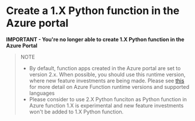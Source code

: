# Create a 1.X Python function in the Azure portal 

**IMPORTANT - You're no longer able to create 1.X Python function in the Azure Portal**

> NOTE
> - By default, function apps created in the Azure portal are set to version 2.x. When possible, you should use this runtime version, where new feature investments are being made. Please see [this](https://docs.microsoft.com/en-us/azure/azure-functions/functions-versions) for more detail on Azure Function runtime versions and supported languages 
> - Please consider to use 2.X Python funciton as Python function in Azure function 1.X is experimental and new feature investments won't be added to 1.X Python function. 